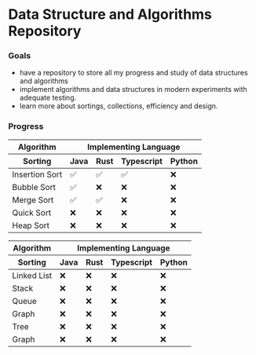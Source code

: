 # Data Structure and Algorithms Repository

### Goals
- have a repository to store all my progress and study of data structures and algorithms
- implement algorithms and data structures in modern experiments with adequate testing.
- learn more about sortings, collections, efficiency and design. 

### Progress

<table>
  <thead>
    <tr>
      <th colspan="1">Algorithm</th>
      <th colspan="4">Implementing Language</th>
    </tr>
    <tr>
      <th>Sorting</th>
      <th>Java</th>
      <th>Rust</th>
      <th>Typescript</th>
      <th>Python</th>
    </tr>
  </thead>
  <tbody>
    <tr>
      <td>Insertion Sort</td>
      <td>✅</td>
      <td>✅</td>
      <td>✅</td>
      <td>❌</td>
    </tr>
    <!-- Add more rows here if needed -->
    <tr>
      <td>Bubble Sort</td>
      <td>✅</td>
      <td>❌</td>
      <td>❌</td>
      <td>❌</td>
    </tr>
    <tr>
      <td>Merge Sort</td>
      <td>✅</td>
      <td>✅</td>
      <td>❌</td>
      <td>❌</td>
    </tr>
    <tr>
      <td>Quick Sort</td>
      <td>❌</td>
      <td>❌</td>
      <td>❌</td>
      <td>❌</td>
    </tr>
    <tr>
      <td>Heap Sort</td>
      <td>❌</td>
      <td>❌</td>
      <td>❌</td>
      <td>❌</td>
    </tr>
  </tbody>
</table>

<table>
  <thead>
    <tr>
      <th colspan="1">Algorithm</th>
      <th colspan="4">Implementing Language</th>
    </tr>
    <tr>
      <th>Sorting</th>
      <th>Java</th>
      <th>Rust</th>
      <th>Typescript</th>
      <th>Python</th>
    </tr>
  </thead>
  <tbody>
    <tr>
      <td>Linked List</td>
      <td>❌</td>
      <td>❌</td>
      <td>❌</td>
      <td>❌</td>
    </tr>
    <!-- Add more rows here if needed -->
    <tr>
      <td>Stack</td>
      <td>❌</td>
      <td>❌</td>
      <td>❌</td>
      <td>❌</td>
    </tr>
    <tr>
      <td>Queue</td>
      <td>❌</td>
      <td>❌</td>
      <td>❌</td>
      <td>❌</td>
    </tr>
    <tr>
      <td>Graph</td>
      <td>❌</td>
      <td>❌</td>
      <td>❌</td>
      <td>❌</td>
    </tr>
    <tr>
      <td>Tree</td>
      <td>❌</td>
      <td>❌</td>
      <td>❌</td>
      <td>❌</td>
    </tr>
    <tr>
      <td>Graph</td>
      <td>❌</td>
      <td>❌</td>
      <td>❌</td>
      <td>❌</td>
    </tr>
  </tbody>
</table>

